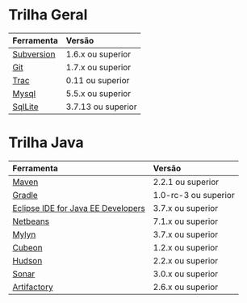 # Trilha Geral #
| **Ferramenta** | **Versão** |
|:---------------|:-----------|
| [Subversion](http://subversion.apache.org/) | 1.6.x ou superior |
| [Git](http://git-scm.com/) | 1.7.x ou superior |
| [Trac](http://trac.edgewall.org/) | 0.11 ou superior |
| [Mysql](http://www.mysql.com/) | 5.5.x ou superior |
| [SqlLite](http://www.sqlite.org/) | 3.7.13 ou superior |


# Trilha Java #

| **Ferramenta** | **Versão** |
|:---------------|:-----------|
| [Maven](http://maven.apache.org/) | 2.2.1 ou superior |
| [Gradle](http://www.gradle.org/) | 1.0-rc-3 ou superior |
| [Eclipse IDE for Java EE Developers](http://www.eclipse.org/downloads/packages/eclipse-ide-java-ee-developers/indigosr2)|3.7.x ou superior |
| [Netbeans](http://netbeans.org/) | 7.1.x ou superior |
| [Mylyn](http://www.eclipse.org/mylyn/) | 3.7.x ou superior |
| [Cubeon](http://code.google.com/p/cubeon/) | 1.2.x ou superior |
| [Hudson](http://hudson-ci.org/) | 2.2.x ou superior |
| [Sonar](http://www.sonarsource.org/) | 3.0.x ou superior |
| [Artifactory](http://www.jfrog.com/products.php) | 2.6.x ou superior |
